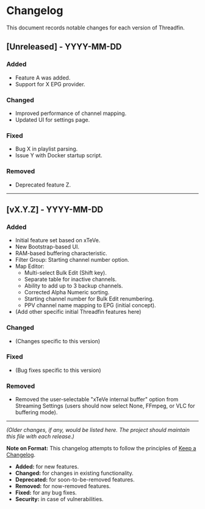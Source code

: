 # Changelog

This document records notable changes for each version of Threadfin.

## [Unreleased] - YYYY-MM-DD

### Added
*   Feature A was added.
*   Support for X EPG provider.

### Changed
*   Improved performance of channel mapping.
*   Updated UI for settings page.

### Fixed
*   Bug X in playlist parsing.
*   Issue Y with Docker startup script.

### Removed
*   Deprecated feature Z.

---

## [vX.Y.Z] - YYYY-MM-DD

### Added
*   Initial feature set based on xTeVe.
*   New Bootstrap-based UI.
*   RAM-based buffering characteristic.
*   Filter Group: Starting channel number option.
*   Map Editor:
    *   Multi-select Bulk Edit (Shift key).
    *   Separate table for inactive channels.
    *   Ability to add up to 3 backup channels.
    *   Corrected Alpha Numeric sorting.
    *   Starting channel number for Bulk Edit renumbering.
    *   PPV channel name mapping to EPG (initial concept).
*   (Add other specific initial Threadfin features here)

### Changed
*   (Changes specific to this version)

### Fixed
*   (Bug fixes specific to this version)

### Removed
*   Removed the user-selectable "xTeVe internal buffer" option from Streaming Settings (users should now select None, FFmpeg, or VLC for buffering mode).

---

*(Older changes, if any, would be listed here. The project should maintain this file with each release.)*

**Note on Format:** This changelog attempts to follow the principles of [Keep a Changelog](https://keepachangelog.com/en/1.0.0/).

*   **Added:** for new features.
*   **Changed:** for changes in existing functionality.
*   **Deprecated:** for soon-to-be-removed features.
*   **Removed:** for now-removed features.
*   **Fixed:** for any bug fixes.
*   **Security:** in case of vulnerabilities.
